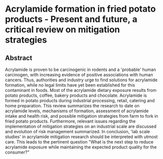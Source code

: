 # Acrylamide formation in fried potato products - Present and future, a critical review on mitigation strategies

## Abstract

Acrylamide is proven to be carcinogenic in rodents and a 'probable' human carcinogen, with increasing evidence of positive associations with human cancers. Thus, authorities and industry urge to find solutions for acrylamide formation, while no legal limits have yet been established for this contaminant in foods. Most of the acrylamide dietary exposure results from potato products, coffee, bakery products and chocolate. Acrylamide is formed in potato products during industrial processing, retail, catering and home preparation. This review summarizes the research to date on acrylamide levels, mechanisms of formation, assessment of acrylamide intake and health risk, and possible mitigation strategies from farm to fork in fried potato products. Furthermore, relevant issues regarding the implementation of mitigation strategies on an industrial scale are discussed and evolution of risk management summarized. In conclusion, 'lab scale studies' in acrylamide mitigation research should be interpreted with utmost care. This leads to the pertinent question "What is the next step to reduce acrylamide exposure while maintaining the expected product quality for the consumer?"
